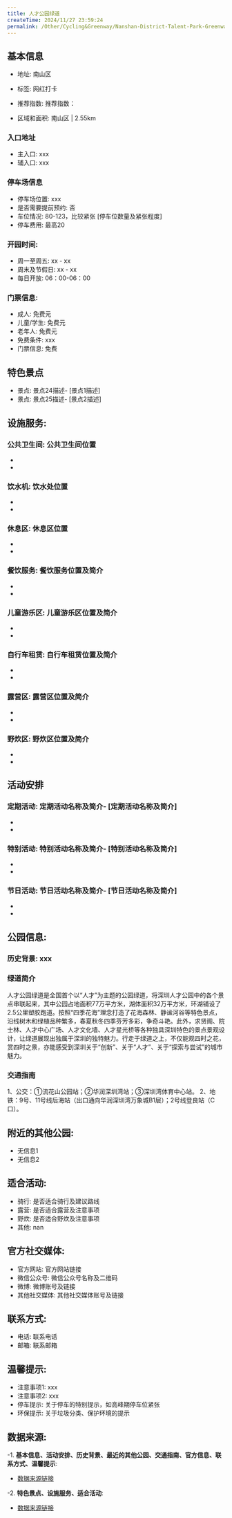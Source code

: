 ```yaml
---
title: 人才公园绿道
createTime: 2024/11/27 23:59:24
permalink: /Other/Cycling&Greenway/Nanshan-District-Talent-Park-Greenway/
---
```


<ImageCard
  image="https://cgj.sz.gov.cn/attachment/1/1335/1335468/10701435.jpg"
  title="人才公园绿道"
  description="人才公园绿道是全国首个以“人才”为主题的公园绿道，将深圳人才公园中的各。"
  href="/"
  author="深圳公园"
  date="2024/11/27"
/>

## 基本信息

- 地址: 南山区

- 标签: 网红打卡

- 推荐指数: 推荐指数：

- 区域和面积: 南山区 | 2.55km

### 入口地址
- 主入口: xxx
- 辅入口: xxx
### 停车场信息
- 停车场位置: xxx
- 是否需要提前预约: 否
- 车位情况: 80-123，比较紧张 [停车位数量及紧张程度]
- 停车费用: 最高20

### 开园时间:
- 周一至周五: xx - xx
- 周末及节假日: xx - xx
- 每日开放: 06：00-06：00

### 门票信息:
- 成人: 免费元
- 儿童/学生: 免费元
- 老年人: 免费元
- 免费条件: xxx
- 门票信息: 免费
  
## 特色景点
- 景点: 景点24描述- [景点1描述]
- 景点: 景点25描述- [景点2描述]

## 设施服务:
### 公共卫生间: 公共卫生间位置
-
-
### 饮水机: 饮水处位置
-
-
### 休息区: 休息区位置
-
-
### 餐饮服务: 餐饮服务位置及简介
-
-
### 儿童游乐区: 儿童游乐区位置及简介
-
-
### 自行车租赁: 自行车租赁位置及简介
-
-
### 露营区: 露营区位置及简介
-
-
### 野炊区: 野炊区位置及简介
-
-

## 活动安排
### 定期活动: 定期活动名称及简介- [定期活动名称及简介]
-
-
### 特别活动: 特别活动名称及简介- [特别活动名称及简介]
-
-
### 节日活动: 节日活动名称及简介- [节日活动名称及简介]
-
-

## 公园信息:
### 历史背景: xxx
### 绿道简介
人才公园绿道是全国首个以“人才”为主题的公园绿道，将深圳人才公园中的各个景点串联起来，其中公园占地面积77万平方米，湖体面积32万平方米，环湖铺设了2.5公里塑胶跑道。按照“四季花海”理念打造了花海森林、静谧河谷等特色景点，沿线树木和绿植品种繁多，春夏秋冬四季芬芳多彩，争奇斗艳。此外，求贤阁、院士林、人才中心广场、人才文化墙、人才星光桥等各种独具深圳特色的景点景观设计，让绿道展现出独属于深圳的独特魅力。行走于绿道之上，不仅能观四时之花，赏四时之景，亦能感受到深圳关于“创新”、关于“人才”、关于“探索与尝试”的城市魅力。
### 交通指南
1、公交：①流花山公园站；②华润深圳湾站；③深圳湾体育中心站。
2、地铁：9号、11号线后海站（出口通向华润深圳湾万象城B1层）；2号线登良站（C口）。

## 附近的其他公园:
- 无信息1
- 无信息2

## 适合活动:
- 骑行: 是否适合骑行及建议路线
- 露营: 是否适合露营及注意事项
- 野炊: 是否适合野炊及注意事项
- 其他: nan

## 官方社交媒体:
- 官方网站: 官方网站链接
- 微信公众号: 微信公众号名称及二维码
- 微博: 微博账号及链接
- 其他社交媒体: 其他社交媒体账号及链接

## 联系方式:
- 电话: 联系电话
- 邮箱: 联系邮箱

## 温馨提示:
- 注意事项1: xxx
- 注意事项2: xxx
- 停车提示: 关于停车的特别提示，如高峰期停车位紧张
- 环保提示: 关于垃圾分类、保护环境的提示

## 数据来源:
-1. **基本信息、活动安排、历史背景、最近的其他公园、交通指南、官方信息、联系方式、温馨提示**:
- [数据来源链接](https://cgj.sz.gov.cn/xsmh/gysz/szld/content/post_10701435.html)

-2. **特色景点、设施服务、适合活动**:
- [数据来源链接](https://cgj.sz.gov.cn/xsmh/gysz/szld/content/post_10701435.html)

